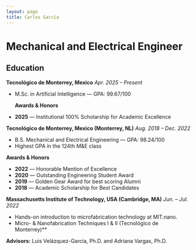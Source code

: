 ```yaml
---
layout: page
title: Carlos García
---
```


# Mechanical and Electrical Engineer

## Education

**Tecnológico de Monterrey, Mexico** _Apr. 2025 – Present_
- M.Sc. in Artificial Intelligence — GPA: 99.67/100

  **Awards & Honors**
- **2025** — Institutional 100% Scholarship for Academic Excellence

**Tecnológico de Monterrey, Mexico (Monterrey, NL)** _Aug. 2018 – Dec. 2022_
-  B.S. Mechanical and Electrical Engineering — GPA: 98.24/100
-  Highest GPA in the 124th M&E class

  **Awards & Honors**
- **2022** — Honorable Mention of Excellence
- **2020** — Outstanding Engineering Student Award
- **2019** — Golden Gear Award for best scoring Alumni
- **2018** — Academic Scholarship for Best Candidates

**Massachusetts Institute of Technology, USA (Cambridge, MA)** _Jun. – Jul. 2022_
- Hands-on introduction to microfabrication technology at MIT.nano.
- Micro- & Nanofabrication Techniques I & II (Tecnológico de Monterrey)**

**Advisors:** Luis Velázquez-García, Ph.D. and Adriana Vargas, Ph.D. 

